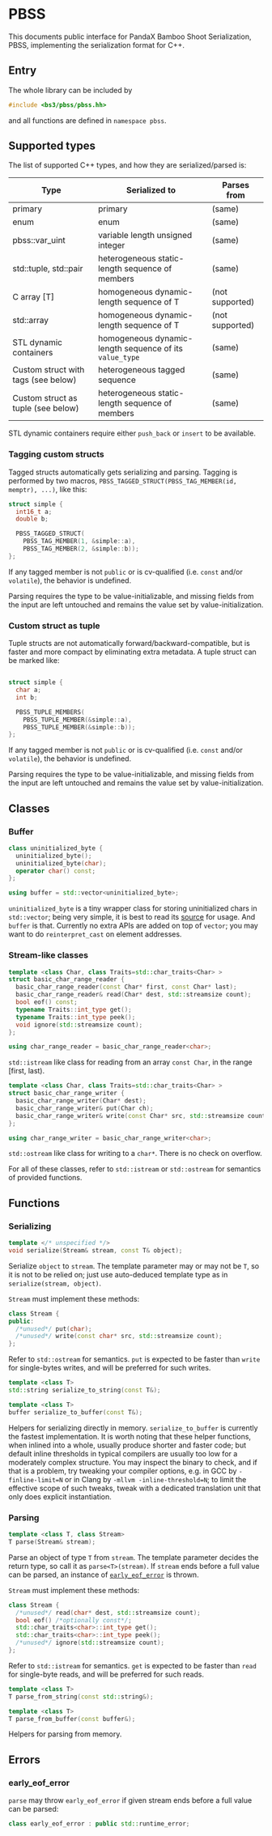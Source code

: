 # PBSS

This documents public interface for PandaX Bamboo Shoot Serialization,
PBSS, implementing the serialization format for C++.

## Entry

The whole library can be included by
```cpp
#include <bs3/pbss/pbss.hh>
```
and all functions are defined in `namespace pbss`.

## Supported types

The list of supported C++ types, and how they are serialized/parsed is:

| Type                                | Serialized to                                           | Parses from     |
|-------------------------------------|---------------------------------------------------------|-----------------|
| primary                             | primary                                                 | (same)          |
| enum                                | enum                                                    | (same)          |
| pbss::var_uint                      | variable length unsigned integer                        | (same)          |
| std::tuple, std::pair               | heterogeneous static-length sequence of members         | (same)          |
| C array [T]                         | homogeneous dynamic-length sequence of T                | (not supported) |
| std::array<T>                       | homogeneous dynamic-length sequence of T                | (not supported) |
| STL dynamic containers              | homogeneous dynamic-length sequence of its `value_type` | (same)          |
| Custom struct with tags (see below) | heterogeneous tagged sequence                           | (same)          |
| Custom struct as tuple (see below)  | heterogeneous static-length sequence of members         | (same)          |

STL dynamic containers require either `push_back` or `insert` to be
available.

### Tagging custom structs

Tagged structs automatically gets serializing and parsing.  Tagging is
performed by two macros, `PBSS_TAGGED_STRUCT(PBSS_TAG_MEMBER(id, memptr),
...)`, like this:
```cpp
struct simple {
  int16_t a;
  double b;

  PBSS_TAGGED_STRUCT(
    PBSS_TAG_MEMBER(1, &simple::a),
    PBSS_TAG_MEMBER(2, &simple::b));
};
```

If any tagged member is not `public` or is cv-qualified (i.e. `const`
and/or `volatile`), the behavior is undefined.

Parsing requires the type to be value-initializable, and missing fields
from the input are left untouched and remains the value set by
value-initialization.

### Custom struct as tuple

Tuple structs are not automatically forward/backward-compatible, but is
faster and more compact by eliminating extra metadata.  A tuple struct can
be marked like:
```cpp

struct simple {
  char a;
  int b;

  PBSS_TUPLE_MEMBERS(
    PBSS_TUPLE_MEMBER(&simple::a),
    PBSS_TUPLE_MEMBER(&simple::b));
};
```

If any tagged member is not `public` or is cv-qualified (i.e. `const`
and/or `volatile`), the behavior is undefined.

Parsing requires the type to be value-initializable, and missing fields
from the input are left untouched and remains the value set by
value-initialization.

## Classes

### Buffer

```cpp
class uninitialized_byte {
  uninitialized_byte();
  uninitialized_byte(char);
  operator char() const;
};

using buffer = std::vector<uninitialized_byte>;
```

`uninitialized_byte` is a tiny wrapper class for storing uninitialized
chars in `std::vector`; being very simple, it is best to read its
[source](../include/bs3/pbss/uninitialized-byte.hh) for usage.  And
`buffer` is that.  Currently no extra APIs are added on top of `vector`;
you may want to do `reinterpret_cast` on element addresses.

### Stream-like classes

```cpp
template <class Char, class Traits=std::char_traits<Char> >
struct basic_char_range_reader {
  basic_char_range_reader(const Char* first, const Char* last);
  basic_char_range_reader& read(Char* dest, std::streamsize count);
  bool eof() const;
  typename Traits::int_type get();
  typename Traits::int_type peek();
  void ignore(std::streamsize count);
};

using char_range_reader = basic_char_range_reader<char>;
```

`std::istream` like class for reading from an array `const Char`, in the
range [first, last).

```cpp
template <class Char, class Traits=std::char_traits<Char> >
struct basic_char_range_writer {
  basic_char_range_writer(Char* dest);
  basic_char_range_writer& put(Char ch);
  basic_char_range_writer& write(const Char* src, std::streamsize count);
};

using char_range_writer = basic_char_range_writer<char>;
```

`std::ostream` like class for writing to a `char*`.  There is no check on
overflow.

For all of these classes, refer to `std::istream` or `std::ostream` for
semantics of provided functions.

## Functions

### Serializing

```cpp
template </* unspecified */>
void serialize(Stream& stream, const T& object);
```

Serialize `object` to `stream`.  The template parameter may or may not be
`T`, so it is not to be relied on; just use auto-deduced template type as
in `serialize(stream, object)`.

`Stream` must implement these methods:
```cpp
class Stream {
public:
  /*unused*/ put(char);
  /*unused*/ write(const char* src, std::streamsize count);
};
```

Refer to `std::ostream` for semantics.  `put` is expected to be faster than
`write` for single-bytes writes, and will be preferred for such writes.

```cpp
template <class T>
std::string serialize_to_string(const T&);

template <class T>
buffer serialize_to_buffer(const T&);
```

Helpers for serializing directly in memory.  `serialize_to_buffer` is
currently the fastest implementation.  It is worth noting that these helper
functions, when inlined into a whole, usually produce shorter and faster
code; but default inline thresholds in typical compilers are usually too
low for a moderately complex structure.  You may inspect the binary to
check, and if that is a problem, try tweaking your compiler options,
e.g. in GCC by `-finline-limit=N` or in Clang by `-mllvm
-inline-threshold=N`; to limit the effective scope of such tweaks, tweak
with a dedicated translation unit that only does explicit instantiation.

### Parsing

```cpp
template <class T, class Stream>
T parse(Stream& stream);
```

Parse an object of type `T` from `stream`.  The template parameter decides
the return type, so call it as `parse<T>(stream)`.  If `stream` ends before
a full value can be parsed, an instance of
[`early_eof_error`](#early_eof_error) is thrown.

`Stream` must implement these methods:
```cpp
class Stream {
  /*unused*/ read(char* dest, std::streamsize count);
  bool eof() /*optionally const*/;
  std::char_traits<char>::int_type get();
  std::char_traits<char>::int_type peek();
  /*unused*/ ignore(std::streamsize count);
};
```

Refer to `std::istream` for semantics.  `get` is expected to be faster than
`read` for single-byte reads, and will be preferred for such reads.

```cpp
template <class T>
T parse_from_string(const std::string&);

template <class T>
T parse_from_buffer(const buffer&);
```

Helpers for parsing from memory.

## Errors

### early_eof_error
`parse` may throw `early_eof_error` if given stream ends before a full
value can be parsed:
```cpp
class early_eof_error : public std::runtime_error;
```
